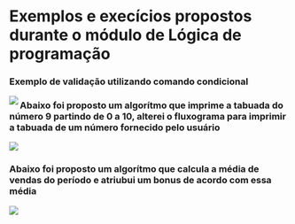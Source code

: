 
# Exemplos e execícios propostos durante o módulo de Lógica de programação

### Exemplo de validação utilizando comando condicional
<img src="https://github.com/P3d50/Santander-Bootcamp-Kotlin-Mobile-Developer-Digital-Innovation-One-2021/blob/main/Introdu%C3%A7%C3%A3o%20a%20l%C3%B3gica%20de%20programa%C3%A7%C3%A3o/introdu%C3%A7%C3%A3o%20a%20fluxogramas/tomadaDecisaoClienteTemCartao.png" align="left" >

### Abaixo foi proposto um algorítmo que imprime a tabuada do número 9 partindo de 0 a 10, alterei o fluxograma para imprimir a tabuada de um número fornecido pelo usuário 
<img src="https://github.com/P3d50/Santander-Bootcamp-Kotlin-Mobile-Developer-Digital-Innovation-One-2021/blob/main/Introdu%C3%A7%C3%A3o%20a%20l%C3%B3gica%20de%20programa%C3%A7%C3%A3o/introdu%C3%A7%C3%A3o%20a%20fluxogramas/estruturaDeRepeticao.png" align="center" >

### Abaixo foi proposto um algorítmo que calcula a média de vendas do período e atriubui um bonus de acordo com essa média 
<img src="https://github.com/P3d50/Santander-Bootcamp-Kotlin-Mobile-Developer-Digital-Innovation-One-2021/blob/main/Introdu%C3%A7%C3%A3o%20a%20l%C3%B3gica%20de%20programa%C3%A7%C3%A3o/introdu%C3%A7%C3%A3o%20a%20fluxogramas/exercicioMediaVendas.png" align="center" >


